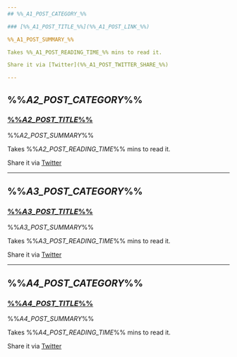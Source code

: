 ```yaml
---
## %%_A1_POST_CATEGORY_%%

### [%%_A1_POST_TITLE_%%](%%_A1_POST_LINK_%%)

%%_A1_POST_SUMMARY_%%

Takes %%_A1_POST_READING_TIME_%% mins to read it.

Share it via [Twitter](%%_A1_POST_TWITTER_SHARE_%%)

---
```

## %%_A2_POST_CATEGORY_%%

### [%%_A2_POST_TITLE_%%](%%_A2_POST_LINK_%%)

%%_A2_POST_SUMMARY_%%

Takes %%_A2_POST_READING_TIME_%% mins to read it.

Share it via [Twitter](%%_A2_POST_TWITTER_SHARE_%%)

---
## %%_A3_POST_CATEGORY_%%

### [%%_A3_POST_TITLE_%%](%%_A3_POST_LINK_%%)

%%_A3_POST_SUMMARY_%%

Takes %%_A3_POST_READING_TIME_%% mins to read it.

Share it via [Twitter](%%_A3_POST_TWITTER_SHARE_%%)

---
## %%_A4_POST_CATEGORY_%%

### [%%_A4_POST_TITLE_%%](%%_A4_POST_LINK_%%)

%%_A4_POST_SUMMARY_%%

Takes %%_A4_POST_READING_TIME_%% mins to read it.

Share it via [Twitter](%%_A4_POST_TWITTER_SHARE_%%)
